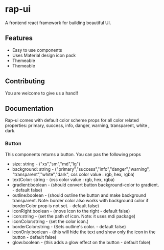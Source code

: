 # rap-ui

A frontend react framework for building beautiful UI.

## Features

- Easy to use components
- Uses Material design icon pack
- Themeable
- Themeable

## Contributing

You are welcome to give us a hand!!

## Documentation

Rap-ui comes with default color scheme props for all color related properties: primary, success, info, danger, warning, transparent, white , dark.

### Button

This components returns a button. You can pas the following props

- size: string - ("xs","sm","md","lg")
- background: string - ("primary","success","info","danger","warning", "transparent","white","dark", css color value : rgb, hex, rgba)
- textColor: string - (css color value : rgb, hex, rgba)
- gradient:boolean - (should convert button background-color to gradient. - default false)
- outline:boolean - (should outline the button and make background transparent. Note: border color also works with background color if borderColor prop is not set. - default false)
- iconRight:boolean - (move Icon to the right - default false)
- icon:string - (set the path of icon. Note: it uses mdi package)
- iconColor:string - (set the color icon.)
- borderColor:string - (Sets outline's color. - default false)
- iconOnly:boolean - (this will hide the text and show only the icon in the button - default false)
- glow:boolean - (this adds a glow effect on the button - default false)
